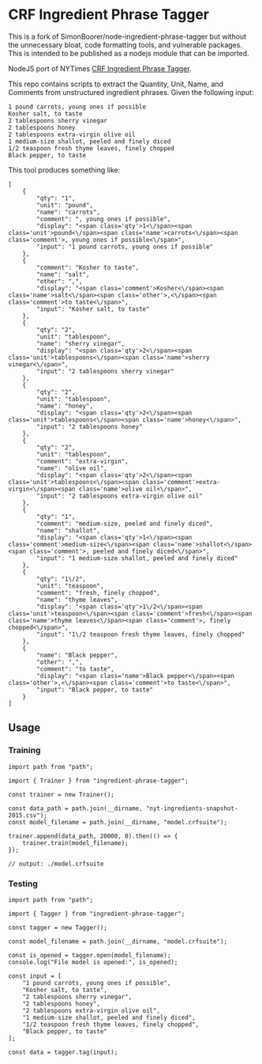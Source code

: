 # CRF Ingredient Phrase Tagger

This is a fork of  SimonBoorer/node-ingredient-phrase-tagger but without the unnecessary bloat, code formatting tools, and vulnerable packages. This is intended to be published as a nodejs module that can be imported.

NodeJS port of NYTimes [CRF Ingredient Phrase Tagger](https://github.com/NYTimes/ingredient-phrase-tagger).

This repo contains scripts to extract the Quantity, Unit, Name, and Comments
from unstructured ingredient phrases. Given the following input:

    1 pound carrots, young ones if possible
    Kosher salt, to taste
    2 tablespoons sherry vinegar
    2 tablespoons honey
    2 tablespoons extra-virgin olive oil
    1 medium-size shallot, peeled and finely diced
    1/2 teaspoon fresh thyme leaves, finely chopped
    Black pepper, to taste

This tool produces something like:

    [
        {
            "qty": "1",
            "unit": "pound",
            "name": "carrots",
            "comment": ", young ones if possible",
            "display": "<span class='qty'>1<\/span><span class='unit'>pound<\/span><span class='name'>carrots<\/span><span class='comment'>, young ones if possible<\/span>",
            "input": "1 pound carrots, young ones if possible"
        },
        {
            "comment": "Kosher to taste",
            "name": "salt",
            "other": ",",
            "display": "<span class='comment'>Kosher<\/span><span class='name'>salt<\/span><span class='other'>,<\/span><span class='comment'>to taste<\/span>",
            "input": "Kosher salt, to taste"
        },
        {
            "qty": "2",
            "unit": "tablespoon",
            "name": "sherry vinegar",
            "display": "<span class='qty'>2<\/span><span class='unit'>tablespoons<\/span><span class='name'>sherry vinegar<\/span>",
            "input": "2 tablespoons sherry vinegar"
        },
        {
            "qty": "2",
            "unit": "tablespoon",
            "name": "honey",
            "display": "<span class='qty'>2<\/span><span class='unit'>tablespoons<\/span><span class='name'>honey<\/span>",
            "input": "2 tablespoons honey"
        },
        {
            "qty": "2",
            "unit": "tablespoon",
            "comment": "extra-virgin",
            "name": "olive oil",
            "display": "<span class='qty'>2<\/span><span class='unit'>tablespoons<\/span><span class='comment'>extra-virgin<\/span><span class='name'>olive oil<\/span>",
            "input": "2 tablespoons extra-virgin olive oil"
        },
        {
            "qty": "1",
            "comment": "medium-size, peeled and finely diced",
            "name": "shallot",
            "display": "<span class='qty'>1<\/span><span class='comment'>medium-size<\/span><span class='name'>shallot<\/span><span class='comment'>, peeled and finely diced<\/span>",
            "input": "1 medium-size shallot, peeled and finely diced"
        },
        {
            "qty": "1\/2",
            "unit": "teaspoon",
            "comment": "fresh, finely chopped",
            "name": "thyme leaves",
            "display": "<span class='qty'>1\/2<\/span><span class='unit'>teaspoon<\/span><span class='comment'>fresh<\/span><span class='name'>thyme leaves<\/span><span class='comment'>, finely chopped<\/span>",
            "input": "1\/2 teaspoon fresh thyme leaves, finely chopped"
        },
        {
            "name": "Black pepper",
            "other": ",",
            "comment": "to taste",
            "display": "<span class='name'>Black pepper<\/span><span class='other'>,<\/span><span class='comment'>to taste<\/span>",
            "input": "Black pepper, to taste"
        }
    ]

## Usage

### Training

    import path from "path";

    import { Trainer } from "ingredient-phrase-tagger";

    const trainer = new Trainer();

    const data_path = path.join(__dirname, "nyt-ingredients-snapshot-2015.csv");
    const model_filename = path.join(__dirname, "model.crfsuite");

    trainer.append(data_path, 20000, 0).then(() => {
        trainer.train(model_filename);
    });
    
    // output: ./model.crfsuite

### Testing

    import path from "path";

    import { Tagger } from "ingredient-phrase-tagger";

    const tagger = new Tagger();

    const model_filename = path.join(__dirname, "model.crfsuite");

    const is_opened = tagger.open(model_filename);
    console.log("File model is opened:", is_opened);

    const input = [
        "1 pound carrots, young ones if possible",
        "Kosher salt, to taste",
        "2 tablespoons sherry vinegar",
        "2 tablespoons honey",
        "2 tablespoons extra-virgin olive oil",
        "1 medium-size shallot, peeled and finely diced",
        "1/2 teaspoon fresh thyme leaves, finely chopped",
        "Black pepper, to taste"
    ];

    const data = tagger.tag(input);

